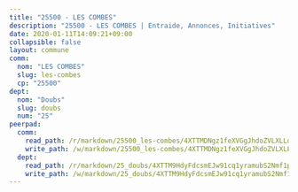 ```yaml
---
title: "25500 - LES COMBES"
description: "25500 - LES COMBES | Entraide, Annonces, Initiatives"
date: 2020-01-11T14:09:21+09:00
collapsible: false
layout: commune
comm:
  nom: "LES COMBES"
  slug: les-combes
  cp: "25500"
dept:
  nom: "Doubs"
  slug: doubs
  num: "25"
peerpad:
  comm:
    read_path: /r/markdown/25500_les-combes/4XTTMDNgz1feXVGgJhdoZVLXLLoLkp4FnTH39GAeCJKAMEhfK
    write_path: /w/markdown/25500_les-combes/4XTTMDNgz1feXVGgJhdoZVLXLLoLkp4FnTH39GAeCJKAMEhfK-K3TgUhv28H4HYVGkCNxGFnbp31yeA84hL24GQusw8gt3vdw7BbjQdVy2L5LouoNkkwaeypwxBmD7UmSSCucb2CiugKyXwsLqeYtoB8tSY5BrKQT1JuSFFP8f6bzPnVarmT1CKdrD
  dept:
    read_path: /r/markdown/25_doubs/4XTTM9HdyFdcsmEJw91cq1yramubS2Nmf1ps2s84xcMxY74Zv
    write_path: /w/markdown/25_doubs/4XTTM9HdyFdcsmEJw91cq1yramubS2Nmf1ps2s84xcMxY74Zv-K3TgURza6A4QY75MscA2g52nUX9tjMQaHW9mgBSgyRKNNp3M6gkaXA9iDDtpbSx22mTSZbQLYS1izbwsznz8e9u5BERCmGKxZ379xV2nAaDe1bGyxrjytc7G1EcbGtknRFYQ1Lxp
---
```


